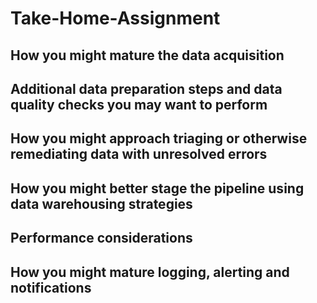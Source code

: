 # Take-Home-Assignment

## How you might mature the data acquisition
## Additional data preparation steps and data quality checks you may want to perform
## How you might approach triaging or otherwise remediating data with unresolved errors
## How you might better stage the pipeline using data warehousing strategies
## Performance considerations
## How you might mature logging, alerting and notifications
